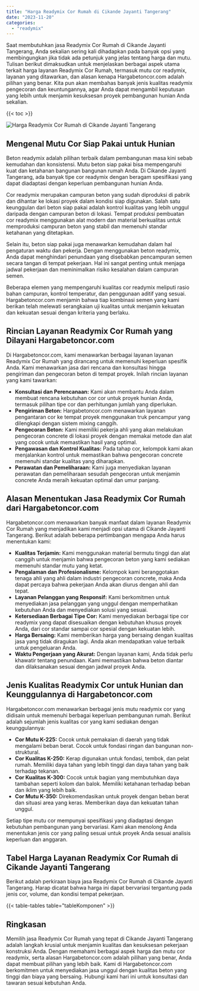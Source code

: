 ```yaml
---
title: "Harga Readymix Cor Rumah di Cikande Jayanti Tangerang"
date: "2023-11-20"
categories: 
  - "readymix"
---
```



Saat membutuhkan jasa Readymix Cor Rumah di Cikande Jayanti Tangerang, Anda sekalian sering kali dihadapkan pada banyak opsi yang membingungkan jika tidak ada petunjuk yang jelas tentang harga dan mutu. Tulisan berikut dimaksudkan untuk menjelaskan berbagai aspek utama terkait harga layanan Readymix Cor Rumah, termasuk mutu cor readymix, layanan yang ditawarkan, dan alasan kenapa Hargabetoncor.com adalah pilihan yang benar. Kita pun akan membahas banyak jenis kualitas readymix pengecoran dan keuntungannya, agar Anda dapat mengambil keputusan yang lebih untuk menjamin kesuksesan proyek pembangunan hunian Anda sekalian.

{{< toc >}}

![Harga Readymix Cor Rumah di Cikande Jayanti Tangerang](https://hargareadymixid.github.io/hbc/readymix-hbc%20(43).png)

## Mengenal Mutu Cor Siap Pakai untuk Hunian

Beton readymix adalah pilihan terbaik dalam pembangunan masa kini sebab kemudahan dan konsistensi. Mutu beton siap pakai bisa mempengaruhi kuat dan ketahanan bangunan bangunan rumah Anda. Di Cikande Jayanti Tangerang, ada banyak tipe cor readymix dengan beragam spesifikasi yang dapat diadaptasi dengan keperluan pembangunan hunian Anda.

Cor readymix merupakan campuran beton yang sudah diproduksi di pabrik dan dihantar ke lokasi proyek dalam kondisi siap digunakan. Salah satu keunggulan dari beton siap pakai adalah kontrol kualitas yang lebih unggul daripada dengan campuran beton di lokasi. Tempat produksi pembuatan cor readymix menggunakan alat modern dan material berkualitas untuk memproduksi campuran beton yang stabil dan memenuhi standar ketahanan yang ditetapkan.

Selain itu, beton siap pakai juga menawarkan kemudahan dalam hal pengaturan waktu dan pekerja. Dengan menggunakan beton readymix, Anda dapat menghindari penundaan yang disebabkan pencampuran semen secara tangan di tempat pekerjaan. Hal ini sangat penting untuk menjaga jadwal pekerjaan dan meminimalkan risiko kesalahan dalam campuran semen.

Beberapa elemen yang mempengaruhi kualitas cor readymix meliputi rasio bahan campuran, kontrol temperatur, dan penggunaan aditif yang sesuai. Hargabetoncor.com menjamin bahwa tiap kombinasi semen yang kami berikan telah melewati serangkaian uji kualitas untuk menjamin kekuatan dan kekuatan sesuai dengan kriteria yang berlaku.

## Rincian Layanan Readymix Cor Rumah yang Dilayani Hargabetoncor.com

Di Hargabetoncor.com, kami menawarkan berbagai layanan layanan Readymix Cor Rumah yang dirancang untuk memenuhi keperluan spesifik Anda. Kami menawarkan jasa dari rencana dan konsultasi hingga pengiriman dan pengecoran beton di tempat proyek. Inilah rincian layanan yang kami tawarkan:

- **Konsultasi dan Perencanaan:** Kami akan membantu Anda dalam membuat rencana kebutuhan cor cor untuk proyek hunian Anda, termasuk pilihan tipe cor dan perhitungan jumlah yang diperlukan.
- **Pengiriman Beton:** Hargabetoncor.com menawarkan layanan pengantaran cor ke tempat proyek menggunakan truk pencampur yang dilengkapi dengan sistem mixing canggih.
- **Pengecoran Beton:** Kami memiliki pekerja ahli yang akan melakukan pengecoran concrete di lokasi proyek dengan memakai metode dan alat yang cocok untuk memastikan hasil yang optimal.
- **Pengawasan dan Kontrol Kualitas:** Pada tahap cor, kelompok kami akan menjalankan kontrol untuk memastikan bahwa pengecoran concrete memenuhi standar kualitas yang diharapkan.
- **Perawatan dan Pemeliharaan:** Kami juga menyediakan layanan perawatan dan pemeliharaan sesudah pengecoran untuk menjamin concrete Anda meraih kekuatan optimal dan umur panjang.

## Alasan Menentukan Jasa Readymix Cor Rumah dari Hargabetoncor.com

Hargabetoncor.com menawarkan banyak manfaat dalam layanan Readymix Cor Rumah yang menjadikan kami menjadi opsi utama di Cikande Jayanti Tangerang. Berikut adalah beberapa pertimbangan mengapa Anda harus menentukan kami:

- **Kualitas Terjamin:** Kami menggunakan material bermutu tinggi dan alat canggih untuk menjamin bahwa pengecoran beton yang kami sediakan memenuhi standar mutu yang ketat.
- **Pengalaman dan Profesionalisme:** Kelompok kami beranggotakan tenaga ahli yang ahli dalam industri pengecoran concrete, maka Anda dapat percaya bahwa pekerjaan Anda akan diurus dengan ahli dan tepat.
- **Layanan Pelanggan yang Responsif:** Kami berkomitmen untuk menyediakan jasa pelanggan yang unggul dengan memperhatikan kebutuhan Anda dan menyediakan solusi yang sesuai.
- **Ketersediaan Berbagai Tipe Cor:** Kami menyediakan berbagai tipe cor readymix yang dapat disesuaikan dengan kebutuhan khusus proyek Anda, dari cor standar sampai cor spesial dengan kekuatan lebih.
- **Harga Bersaing:** Kami memberikan harga yang bersaing dengan kualitas jasa yang tidak diragukan lagi. Anda akan mendapatkan value terbaik untuk pengeluaran Anda.
- **Waktu Pengerjaan yang Akurat:** Dengan layanan kami, Anda tidak perlu khawatir tentang penundaan. Kami memastikan bahwa beton diantar dan dilaksanakan sesuai dengan jadwal proyek Anda.

## Jenis Kualitas Readymix Cor untuk Hunian dan Keunggulannya di Hargabetoncor.com

Hargabetoncor.com menawarkan berbagai jenis mutu readymix cor yang didisain untuk memenuhi berbagai keperluan pembangunan rumah. Berikut adalah sejumlah jenis kualitas cor yang kami sediakan dengan keunggulannya:

- **Cor Mutu K-225:** Cocok untuk pemakaian di daerah yang tidak mengalami beban berat. Cocok untuk fondasi ringan dan bangunan non-struktural.
- **Cor Kualitas K-250:** Kerap digunakan untuk fondasi, tembok, dan pelat rumah. Memiliki daya tahan yang lebih tinggi dan daya tahan yang baik terhadap tekanan.
- **Cor Kualitas K-300:** Cocok untuk bagian yang membutuhkan daya tambahan seperti kolom dan balok. Memiliki ketahanan terhadap beban dan iklim yang lebih baik.
- **Cor Mutu K-350:** Direkomendasikan untuk proyek dengan beban berat dan situasi area yang keras. Memberikan daya dan kekuatan tahan unggul.

Setiap tipe mutu cor mempunyai spesifikasi yang diadaptasi dengan kebutuhan pembangunan yang bervariasi. Kami akan menolong Anda menentukan jenis cor yang paling sesuai untuk proyek Anda sesuai analisis keperluan dan anggaran.

## Tabel Harga Layanan Readymix Cor Rumah di Cikande Jayanti Tangerang

Berikut adalah perkiraan biaya jasa Readymix Cor Rumah di Cikande Jayanti Tangerang. Harap dicatat bahwa harga ini dapat bervariasi tergantung pada jenis cor, volume, dan kondisi tempat pekerjaan.

{{< table-tables table="tableKomponen" >}}

## Ringkasan

Memilih jasa Readymix Cor Rumah yang tepat di Cikande Jayanti Tangerang adalah langkah krusial untuk menjamin kualitas dan kesuksesan pekerjaan konstruksi Anda. Dengan memahami berbagai aspek harga dan mutu cor readymix, serta alasan Hargabetoncor.com adalah pilihan yang benar, Anda dapat membuat pilihan yang lebih baik. Kami di Hargabetoncor.com berkomitmen untuk menyediakan jasa unggul dengan kualitas beton yang tinggi dan biaya yang bersaing. Hubungi kami hari ini untuk konsultasi dan tawaran sesuai kebutuhan Anda.

